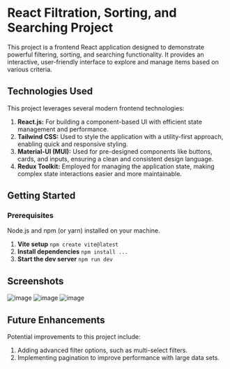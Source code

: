# React Filtration, Sorting, and Searching Project
This project is a frontend React application designed to demonstrate powerful filtering, sorting, and searching functionality. It provides an interactive, user-friendly interface to explore and manage items based on various criteria.
## Technologies Used
This project leverages several modern frontend technologies:

1. **React.js:** For building a component-based UI with efficient state management and performance.
2. **Tailwind CSS:** Used to style the application with a utility-first approach, enabling quick and responsive styling.
3. **Material-UI (MUI):** Used for pre-designed components like buttons, cards, and inputs, ensuring a clean and consistent design language.
4. **Redux Toolkit:** Employed for managing the application state, making complex state interactions easier and more maintainable.

## Getting Started
### Prerequisites
Node.js and npm (or yarn) installed on your machine.
1. **Vite setup**
   `npm create vite@latest`
2. **Install dependencies**
   `npm install ...`
3. **Start the dev server**
   `npm run dev`
## Screenshots
![image](https://github.com/user-attachments/assets/c7095f04-53f4-4df9-a423-bfecec16c72b)
![image](https://github.com/user-attachments/assets/e5afa122-3709-4708-be31-538f3c8d15e6)
![image](https://github.com/user-attachments/assets/25d8da78-6e9a-45a0-9bc7-392a8b817fb6)


## Future Enhancements
Potential improvements to this project include:

1. Adding advanced filter options, such as multi-select filters.
2. Implementing pagination to improve performance with large data sets.
